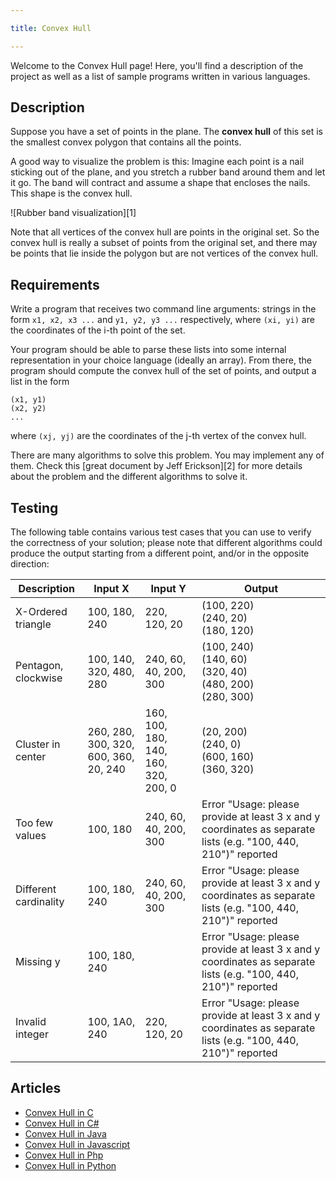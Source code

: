 ```yaml
---

title: Convex Hull

---
```


Welcome to the Convex Hull page! Here, you'll find a description of the project as well as a list of sample programs written in various languages.

## Description

Suppose you have a set of points in the plane. The **convex hull** of this set is the smallest
convex polygon that contains all the points.

A good way to visualize the problem is this: Imagine each point is a nail sticking out of the plane,
and you stretch a rubber band around them and let it go. The band will contract and assume a shape
that encloses the nails. This shape is the convex hull.

![Rubber band visualization][1]

Note that all vertices of the convex hull are points in the original set. So the convex hull is really
a subset of points from the original set, and there may be points that lie inside the polygon but are
not vertices of the convex hull.


## Requirements

Write a program that receives two command line arguments: strings in the form `x1, x2, x3 ...` and
`y1, y2, y3 ...` respectively, where `(xi, yi)` are the coordinates of the i-th point of the set.

Your program should be able to parse these lists into some internal representation in your choice
language (ideally an array). From there, the program should compute the convex hull of the set of points,
and output a list in the form

    (x1, y1)
    (x2, y2)
    ...

where `(xj, yj)` are the coordinates of the j-th vertex of the convex hull.

There are many algorithms to solve this problem. You may implement any of them.
Check this [great document by Jeff Erickson][2] for more details about the
problem and the different algorithms to solve it.


## Testing

The following table contains various test cases that you can use to
verify the correctness of your solution; please note that different algorithms
could produce the output starting from a different point, and/or in the opposite direction:

| Description           | Input X | Input Y | Output |
|-----------------------|---------|---------|--------|
| X-Ordered triangle    | 100, 180, 240                         | 220, 120, 20                         | (100, 220)<br>(240, 20)<br>(180, 120)                            |
| Pentagon, clockwise   | 100, 140, 320, 480, 280               | 240, 60, 40, 200, 300                | (100, 240)<br>(140, 60)<br>(320, 40)<br>(480, 200)<br>(280, 300) |
| Cluster in center     | 260, 280, 300, 320, 600, 360, 20, 240 | 160, 100, 180, 140, 160, 320, 200, 0 | (20, 200)<br>(240, 0)<br>(600, 160)<br>(360, 320)                |
| Too few values        | 100, 180                              | 240, 60, 40, 200, 300                | Error "Usage: please provide at least 3 x and y coordinates as separate lists (e.g. "100, 440, 210")" reported                          |
| Different cardinality | 100, 180, 240                         | 240, 60, 40, 200, 300                | Error "Usage: please provide at least 3 x and y coordinates as separate lists (e.g. "100, 440, 210")" reported                          |
| Missing y             | 100, 180, 240                         |                                      | Error "Usage: please provide at least 3 x and y coordinates as separate lists (e.g. "100, 440, 210")" reported                          |
| Invalid integer       | 100, 1A0, 240                         | 220, 120, 20                         | Error "Usage: please provide at least 3 x and y coordinates as separate lists (e.g. "100, 440, 210")" reported                          |



## Articles

- [Convex Hull in C](https://sampleprograms.io/projects/convex-hull/c)
- [Convex Hull in C#](https://sampleprograms.io/projects/convex-hull/c-sharp)
- [Convex Hull in Java](https://sampleprograms.io/projects/convex-hull/java)
- [Convex Hull in Javascript](https://sampleprograms.io/projects/convex-hull/javascript)
- [Convex Hull in Php](https://sampleprograms.io/projects/convex-hull/php)
- [Convex Hull in Python](https://sampleprograms.io/projects/convex-hull/python)